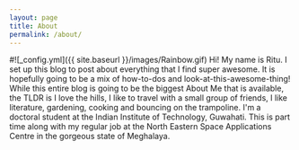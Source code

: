 ```yaml
---
layout: page
title: About
permalink: /about/
---
```

#![_config.yml]({{ site.baseurl }}/images/Rainbow.gif)
Hi! My name is Ritu. I set up this blog to post about everything that I find super awesome. It is hopefully going to be a mix of how-to-dos and look-at-this-awesome-thing! While this entire blog is going to be the biggest About Me that is available, the TLDR is I love the hills, I like to travel with a small group of friends, I like literature, gardening, cooking and bouncing on the trampoline. I'm a doctoral student at the Indian Institute of Technology, Guwahati. This is part time along with my regular job at the North Eastern Space Applications Centre in the gorgeous state of Meghalaya. 
